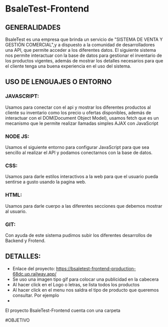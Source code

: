 # BsaleTest-Frontend

## GENERALIDADES

BsaleTest es una empresa que brinda un servicio de "SISTEMA DE VENTA Y GESTIÓN COMERCIAL",y a dispuesto a la comunidad de desarrolladores una API, que permite acceder a los diferentes datos.
El siguiente sistema nos permite interactuar con la base de datos para gestionar el inventario de los productos vigentes, además de mostrar los detalles necesarios para que el cliente tenga una 
buena experiencia en el uso del sistema.
 
## USO DE LENGUAJES O ENTORNO

### JAVASCRIPT: 
Usamos para conectar con el api y mostrar los diferentes productos al cliente su inventario como los precio u ofertas disponibles, además de interactuar con el DOM(Document Object Model), usamos fetch que es un mecanismo que le permite realizar llamadas simples AJAX con JavaScript 

### NODE JS: 
Usamos el siguiente entorno para configurar JavaScript para que sea sencillo al realizar el API y podamos conectarnos con la base de datos.

### CSS: 
Usamos para darle estilos interactivos a la web para que el usuario pueda sentirse a gusto usando la pagina web.

### HTML: 
Usamos para darle cuerpo a las diferentes secciones que debemos mostrar al usuario.

### GIT: 
Con ayuda de este sistema pudimos subir los diferentes desarrollos de Backend y Frotend.

## DETALLES:

 - Enlace del proyecto: https://bsaletest-frontend-production-68dc.up.railway.app/
 - Se uso una imagen tipo gif para colocar una publicidad en la cabecera
 - Al hacer click en el Logo o letras, se lista todos los productos
 - Al hacer click en el menu nos saldra el tipo de producto que queremos consultar. Por ejemplo
 - 

El proyecto BsaleTest-Frontend cuenta con una carpeta 



#OBJETIVO
